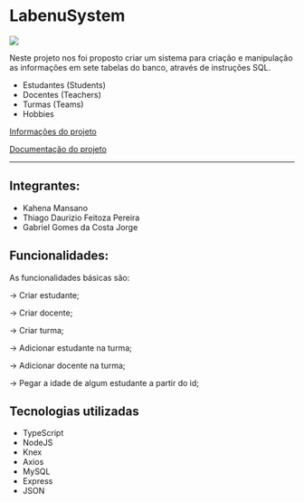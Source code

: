 # LabenuSystem
<img src="https://img.shields.io/badge/-TypeScript-blue">

Neste projeto nos foi proposto criar um sistema para criação e manipulação as informações em sete tabelas do banco, através de instruções SQL.

- Estudantes (Students)
- Docentes (Teachers)
- Turmas (Teams)
- Hobbies

[Informações do projeto](https://labenu.notion.site/IWFS-LabenuSystem-837273e6dde44dbcb32a1f9a066a8905)

[Documentação do projeto](https://documenter.getpostman.com/view/18386638/UVkjwxgv)

<hr/>

## Integrantes: 

- Kahena Mansano
- Thiago Daurizio Feitoza Pereira
- Gabriel Gomes da Costa Jorge

## Funcionalidades: 

As funcionalidades básicas são:

→ Criar estudante;

→ Criar docente;

→ Criar turma;

→ Adicionar estudante na turma;

→ Adicionar docente na turma;

→ Pegar a idade de algum estudante a partir do id;

## Tecnologias utilizadas

- TypeScript
- NodeJS
- Knex
- Axios
- MySQL
- Express
- JSON
